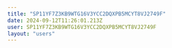 ```yaml
---
title: "SP11YF7Z3KB9WTG16V3YCC2DQXPB5MCYT8VJ2749F"
date: 2024-09-12T11:26:01.213Z
user: SP11YF7Z3KB9WTG16V3YCC2DQXPB5MCYT8VJ2749F
layout: "users"
---
```

    